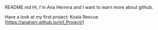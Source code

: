 README.md
Hi, I'm Ana Herrera and I want to learn more about github.

Have a look at my first project: Koala Rescue [https://anaherr.github.io/m1_Project/]

